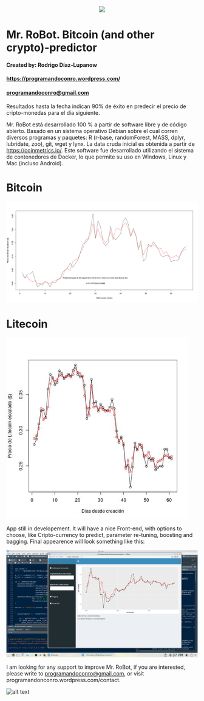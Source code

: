 <div style="text-align:center"><img src="https://programandoconro.files.wordpress.com/2019/07/cropped-net-2.png?w=300" /></div>

# Mr. RoBot. Bitcoin (and other crypto)-predictor
#### Created by: Rodrigo Díaz-Lupanow
#### https://programandoconro.wordpress.com/
#### programandoconro@gmail.com

Resultados hasta la fecha indican 90% de éxito en predecir el precio de cripto-monedas para el día siguiente.

Mr. RoBot está desarrollado 100 % a partir de software libre y de código abierto. Basado en un sistema operativo Debian sobre el cual corren diversos programas y paquetes: R (r-base, randomForest, MASS, dplyr, lubridate, zoo), git, wget y lynx. La data cruda inicial es obtenida a partir de https://coinmetrics.io/. Este software fue desarrollado utilizando el sistema de contenedores de Docker, lo que permite su uso en Windows, Linux y Mac (incluso  Android). 

# Bitcoin

![alt text](https://github.com/progamandoconro/Bitcoin-prediction/blob/master/bitcoin_5_ago_2019?raw=true)

# Litecoin

![alt text](https://raw.githubusercontent.com/progamandoconro/Bitcoin-prediction/master/Screenshot_20190806_160605.png)

App still in developement. It will have a nice Front-end, with options to choose, like Cripto-currency to predict, parameter re-tuning, boosting and bagging. Final appearence will look something like this: 

![alt text](https://raw.githubusercontent.com/progamandoconro/Bitcoin-prediction/master/Screenshot_20190727_203738.png) 

I am looking for any support to improve Mr. RoBot, if you are interested, please write to programandoconro@gmail.com, or visit programandonconro.wordpress.com/contact. 

![alt text](https://programandoconro.files.wordpress.com/2019/05/banner_consultor.png)
